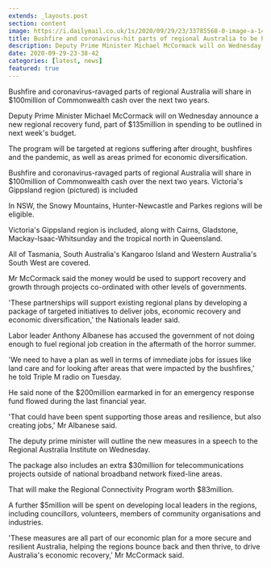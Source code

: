 ```yaml
---
extends: _layouts.post
section: content
image: https://i.dailymail.co.uk/1s/2020/09/29/23/33785568-0-image-a-14_1601418913475.jpg 
title: Bushfire and coronavirus-hit parts of regional Australia to be handed $135million budget boost  
description: Deputy Prime Minister Michael McCormack will on Wednesday announce a new regional recovery fund for parts of Australia. 
date: 2020-09-29-23-38-42 
categories: [latest, news] 
featured: true 
--- 
```

Bushfire and coronavirus-ravaged parts of regional Australia will share in $100million of Commonwealth cash over the next two years.

Deputy Prime Minister Michael McCormack will on Wednesday announce a new regional recovery fund, part of $135million in spending to be outlined in next week's budget.

The program will be targeted at regions suffering after drought, bushfires and the pandemic, as well as areas primed for economic diversification.

Bushfire and coronavirus-ravaged parts of regional Australia will share in $100million of Commonwealth cash over the next two years. Victoria's Gippsland region (pictured) is included

In NSW, the Snowy Mountains, Hunter-Newcastle and Parkes regions will be eligible.

Victoria's Gippsland region is included, along with Cairns, Gladstone, Mackay-Isaac-Whitsunday and the tropical north in Queensland.

All of Tasmania, South Australia's Kangaroo Island and Western Australia's South West are covered.

Mr McCormack said the money would be used to support recovery and growth through projects co-ordinated with other levels of governments.

'These partnerships will support existing regional plans by developing a package of targeted initiatives to deliver jobs, economic recovery and economic diversification,' the Nationals leader said.

Labor leader Anthony Albanese has accused the government of not doing enough to fuel regional job creation in the aftermath of the horror summer.

'We need to have a plan as well in terms of immediate jobs for issues like land care and for looking after areas that were impacted by the bushfires,' he told Triple M radio on Tuesday.

He said none of the $200million earmarked in for an emergency response fund flowed during the last financial year.

'That could have been spent supporting those areas and resilience, but also creating jobs,' Mr Albanese said.

The deputy prime minister will outline the new measures in a speech to the Regional Australia Institute on Wednesday.

The package also includes an extra $30million for telecommunications projects outside of national broadband network fixed-line areas.

That will make the Regional Connectivity Program worth $83million.

A further $5million will be spent on developing local leaders in the regions, including councillors, volunteers, members of community organisations and industries.

'These measures are all part of our economic plan for a more secure and resilient Australia, helping the regions bounce back and then thrive, to drive Australia's economic recovery,' Mr McCormack said.

